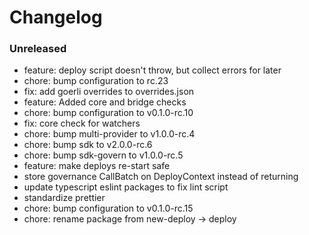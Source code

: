 # Changelog

### Unreleased

- feature: deploy script doesn't throw, but collect errors for later
- chore: bump configuration to rc.23
- fix: add goerli overrides to overrides.json
- feature: Added core and bridge checks
- chore: bump configuration to v0.1.0-rc.10
- fix: core check for watchers
- chore: bump multi-provider to v1.0.0-rc.4
- chore: bump sdk to v2.0.0-rc.6
- chore: bump sdk-govern to v1.0.0-rc.5
- feature: make deploys re-start safe
- store governance CallBatch on DeployContext instead of returning
- update typescript eslint packages to fix lint script
- standardize prettier
- chore: bump configuration to v0.1.0-rc.15
- chore: rename package from new-deploy -> deploy
